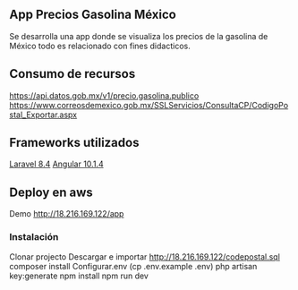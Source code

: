 ## App Precios Gasolina México

Se desarrolla una app  donde se visualiza los precios de la gasolina de México  todo es relacionado con fines didacticos. 

## Consumo de recursos

<a href="https://api.datos.gob.mx/v1/precio.gasolina.publico">https://api.datos.gob.mx/v1/precio.gasolina.publico</a>
<a href="https://www.correosdemexico.gob.mx/SSLServicios/ConsultaCP/CodigoPostal_Exportar.aspx"> https://www.correosdemexico.gob.mx/SSLServicios/ConsultaCP/CodigoPostal_Exportar.aspx</a>




## Frameworks utilizados
<a href="https://laravel.com/docs/8.x">Laravel 8.4</a>
<a href="https://angular.io/">Angular 10.1.4</a>



## Deploy en aws
Demo <a href="http://18.216.169.122/codepostal.sql">http://18.216.169.122/app</a>




### Instalación
Clonar projecto
Descargar e importar <a href="http://18.216.169.122/codepostal.sql">http://18.216.169.122/codepostal.sql</a>
composer install
Configurar.env  (cp .env.example .env)
php artisan key:generate
npm install
npm run dev


